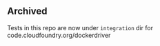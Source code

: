 ## Archived

Tests in this repo are now under `integration` dir for code.cloudfoundry.org/dockerdriver
